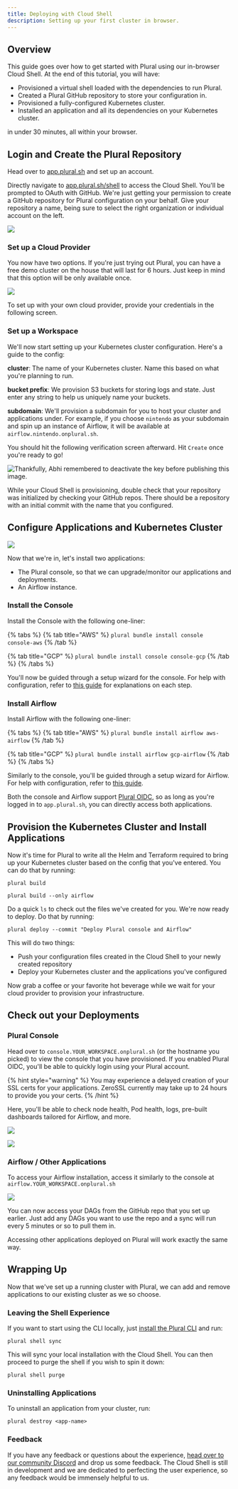 ```yaml
---
title: Deploying with Cloud Shell
description: Setting up your first cluster in browser.
---
```


## Overview

This guide goes over how to get started with Plural using our in-browser Cloud Shell. At the end of this tutorial, you will have:

* Provisioned a virtual shell loaded with the dependencies to run Plural.
* Created a Plural GitHub repository to store your configuration in.
* Provisioned a fully-configured Kubernetes cluster.
* Installed an application and all its dependencies on your Kubernetes cluster.

in under 30 minutes, all within your browser.

## Login and Create the Plural Repository

Head over to [app.plural.sh](https://app.plural.sh) and set up an account.

Directly navigate to [app.plural.sh/shell](https://app.plural.sh/shell) to access the Cloud Shell. You'll be prompted to OAuth with GitHub. We're just getting your permission to create a GitHub repository for Plural configuration on your behalf. Give your repository a name, being sure to select the right organization or individual account on the left.

![](</assets/cloud-shell-quickstart/image-1.png>)

### Set up a Cloud Provider

You now have two options. If you're just trying out Plural, you can have a free demo cluster on the house that will last for 6 hours. Just keep in mind that this option will be only available once.

![](</assets/cloud-shell-quickstart/image-2.png>)

To set up with your own cloud provider, provide your credentials in the following screen.

### Set up a Workspace

We'll now start setting up your Kubernetes cluster configuration. Here's a guide to the config:

**cluster**: The name of your Kubernetes cluster. Name this based on what you're planning to run.

**bucket prefix**: We provision S3 buckets for storing logs and state. Just enter any string to help us uniquely name your buckets.

**subdomain**: We'll provision a subdomain for you to host your cluster and applications under. For example, if you choose `nintendo` as your subdomain and spin up an instance of Airflow, it will be available at `airflow.nintendo.onplural.sh`.

You should hit the following verification screen afterward. Hit `Create` once you're ready to go!

![Thankfully, Abhi remembered to deactivate the key before publishing this image.](</assets/cloud-shell-quickstart/image-3.png>)

While your Cloud Shell is provisioning, double check that your repository was initialized by checking your GitHub repos. There should be a repository with an initial commit with the name that you configured.

## Configure Applications and Kubernetes Cluster

![](</assets/cloud-shell-quickstart/image-4.png>)

Now that we're in, let's install two applications:

* The Plural console, so that we can upgrade/monitor our applications and deployments.
* An Airflow instance.

### Install the Console

Install the Console with the following one-liner:

{% tabs %}
{% tab title="AWS" %}
`plural bundle install console console-aws`
{% /tab %}

{% tab title="GCP" %}
`plural bundle install console console-gcp`
{% /tab %}
{% /tabs %}

You'll now be guided through a setup wizard for the console. For help with configuration, refer to [this guide](/repositories/console) for explanations on each step.

### Install Airflow

Install Airflow with the following one-liner:

{% tabs %}
{% tab title="AWS" %}
`plural bundle install airflow aws-airflow`
{% /tab %}

{% tab title="GCP" %}
`plural bundle install airflow gcp-airflow`
{% /tab %}
{% /tabs %}

Similarly to the console, you'll be guided through a setup wizard for Airflow. For help with configuration, refer to [this guide](/repositories/airflow).

Both the console and Airflow support [Plural OIDC](/advanced-topics/identity-and-access-management/openid-connect), so as long as you're logged in to `app.plural.sh`, you can directly access both applications.

## Provision the Kubernetes Cluster and Install Applications

Now it's time for Plural to write all the Helm and Terraform required to bring up your Kubernetes cluster based on the config that you've entered. You can do that by running:

`plural build`

`plural build --only airflow`

Do a quick `ls` to check out the files we've created for you. We're now ready to deploy. Do that by running:

`plural deploy --commit "Deploy Plural console and Airflow"`

This will do two things:

* Push your configuration files created in the Cloud Shell to your newly created repository
* Deploy your Kubernetes cluster and the applications you've configured

Now grab a coffee or your favorite hot beverage while we wait for your cloud provider to provision your infrastructure.

## Check out your Deployments

### Plural Console

Head over to `console.YOUR_WORKSPACE.onplural.sh` (or the hostname you picked) to view the console that you have provisioned. If you enabled Plural OIDC, you'll be able to quickly login using your Plural account.

{% hint style="warning" %}
You may experience a delayed creation of your SSL certs for your applications. ZeroSSL currently may take up to 24 hours to provide you your certs.
{% /hint %}

Here, you'll be able to check node health, Pod health, logs, pre-built dashboards tailored for Airflow, and more.

![](</assets/cloud-shell-quickstart/image-5.png>)

![](</assets/cloud-shell-quickstart/image-6.png>)

### Airflow / Other Applications

To access your Airflow installation, access it similarly to the console at `airflow.YOUR_WORKSPACE.onplural.sh`

![](</assets/cloud-shell-quickstart/image-7.png>)

You can now access your DAGs from the GitHub repo that you set up earlier. Just add any DAGs you want to use the repo and a sync will run every 5 minutes or so to pull them in.

Accessing other applications deployed on Plural will work exactly the same way.

## Wrapping Up

Now that we've set up a running cluster with Plural, we can add and remove applications to our existing cluster as we so choose.

### Leaving the Shell Experience

If you want to start using the CLI locally, just [install the Plural CLI](/getting-started/getting-started#install-plural-cli) and run:

`plural shell sync`

This will sync your local installation with the Cloud Shell. You can then proceed to purge the shell if you wish to spin it down:

`plural shell purge`

### Uninstalling Applications

To uninstall an application from your cluster, run:

`plural destroy <app-name>`

### Feedback

If you have any feedback or questions about the experience, [head over to our community Discord](https://discord.gg/pluralsh) and drop us some feedback. The Cloud Shell is still in development and we are dedicated to perfecting the user experience, so any feedback would be immensely helpful to us.
